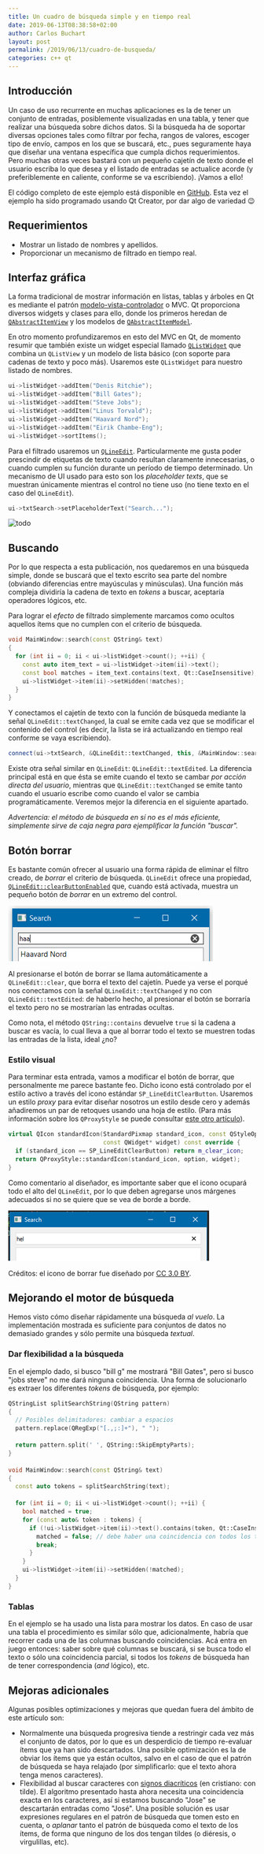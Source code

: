 ```yaml
---
title: Un cuadro de búsqueda simple y en tiempo real
date: 2019-06-13T08:38:58+02:00
author: Carlos Buchart
layout: post
permalink: /2019/06/13/cuadro-de-busqueda/
categories: c++ qt
---
```

## Introducción

Un caso de uso recurrente en muchas aplicaciones es la de tener un conjunto de entradas, posiblemente visualizadas en una tabla, y tener que realizar una búsqueda sobre dichos datos. Si la búsqueda ha de soportar diversas opciones tales como filtrar por fecha, rangos de valores, escoger tipo de envío, campos en los que se buscará, etc., pues seguramente haya que diseñar una ventana específica que cumpla dichos requerimientos. Pero muchas otras veces bastará con un pequeño cajetín de texto donde el usuario escriba lo que desea y el listado de entradas se actualice acorde (y preferiblemente en caliente, conforme se va escribiendo). ¡Vamos a ello!

El código completo de este ejemplo está disponible en [GitHub](https://github.com/BlogHeaderFiles/SourceCode/tree/master/Basic_search_box). Esta vez el ejemplo ha sido programado usando Qt Creator, por dar algo de variedad 😉

## Requerimientos

- Mostrar un listado de nombres y apellidos.
- Proporcionar un mecanismo de filtrado en tiempo real.

## Interfaz gráfica

La forma tradicional de mostrar información en listas, tablas y árboles en Qt es mediante el patrón [modelo-vista-controlador](https://doc.qt.io/qt-5/model-view-programming.html) o MVC. Qt proporciona diversos widgets y clases para ello, donde los primeros heredan de [`QAbstractItemView`](https://doc.qt.io/qt-5/qabstractitemview.html) y los modelos de [`QAbstractItemModel`](https://doc.qt.io/qt-5/qabstractitemmodel.html).

En otro momento profundizaremos en esto del MVC en Qt, de momento resumir que también existe un widget especial llamado [`QListWidget`](https://doc.qt.io/qt-5/qlistwidget.html) que combina un `QListView` y un modelo de lista básico (con soporte para cadenas de texto y poco más). Usaremos este `QListWidget` para nuestro listado de nombres.

```cpp
ui->listWidget->addItem("Denis Ritchie");
ui->listWidget->addItem("Bill Gates");
ui->listWidget->addItem("Steve Jobs");
ui->listWidget->addItem("Linus Torvald");
ui->listWidget->addItem("Haavard Nord");
ui->listWidget->addItem("Eirik Chambe-Eng");
ui->listWidget->sortItems();
```

Para el filtrado usaremos un [`QLineEdit`](https://doc.qt.io/qt-5/qlineedit.html). Particularmente me gusta poder prescindir de etiquetas de texto cuando resultan claramente innecesarias, o cuando cumplen su función durante un período de tiempo determinado. Un mecanismo de UI usado para esto son los _placeholder texts_, que se muestran únicamente mientras el control no tiene uso (no tiene texto en el caso del `QLineEdit`).

```cpp
ui->txtSearch->setPlaceholderText("Search...");
```

![todo](/assets/images/search_ui.png)

## Buscando

Por lo que respecta a esta publicación, nos quedaremos en una búsqueda simple, donde se buscará que el texto escrito sea parte del nombre (obviando diferencias entre mayúsculas y minúsculas). Una función más compleja dividiría la cadena de texto en _tokens_ a buscar, aceptaría operadores lógicos, etc.

Para lograr el _efecto_ de filtrado simplemente marcamos como ocultos aquellos ítems que no cumplen con el criterio de búsqueda.

```cpp
void MainWindow::search(const QString& text)
{
  for (int ii = 0; ii < ui->listWidget->count(); ++ii) {
    const auto item_text = ui->listWidget->item(ii)->text();
    const bool matches = item_text.contains(text, Qt::CaseInsensitive);
    ui->listWidget->item(ii)->setHidden(!matches);
  }
}
```

Y conectamos el cajetín de texto con la función de búsqueda mediante la señal `QLineEdit::textChanged`, la cual se emite cada vez que se modificar el contenido del control (es decir, la lista se irá actualizando en tiempo real conforme se vaya escribiendo).

```cpp
connect(ui->txtSearch, &QLineEdit::textChanged, this, &MainWindow::search);
```

Existe otra señal similar en `QLineEdit`: `QLineEdit::textEdited`. La diferencia principal está en que ésta se emite cuando el texto se cambar _por acción directa del usuario_, mientras que `QLineEdit::textChanged` se emite tanto cuando el usuario escribe como cuando el valor se cambia programáticamente. Veremos mejor la diferencia en el siguiente apartado.

_Advertencia: el método de búsqueda en sí no es el más eficiente, simplemente sirve de caja negra para ejemplificar la función "buscar"._

## Botón borrar

Es bastante común ofrecer al usuario una forma rápida de eliminar el filtro creado, de _borrar_ el criterio de búsqueda. `QLineEdit` ofrece una propiedad, [`QLineEdit::clearButtonEnabled`](https://doc.qt.io/qt-5/qlineedit.html#clearButtonEnabled-prop) que, cuando está activada, muestra un pequeño botón de _borrar_ en un extremo del control.

![todo](/assets/images/qlineedit_clear_button.png)

Al presionarse el botón de borrar se llama automáticamente a `QLineEdit::clear`, que borra el texto del cajetín. Puede ya verse el porqué nos conectamos con la señal `QLineEdit::textChanged` y no con `QLineEdit::textEdited`: de haberlo hecho, al presionar el botón se borraría el texto pero no se mostrarían las entradas ocultas.

Como nota, el método `QString::contains` devuelve `true` si la cadena a buscar es vacía, lo cual lleva a que al borrar todo el texto se muestren todas las entradas de la lista, ideal ¿no?

### Estilo visual

Para terminar esta entrada, vamos a modificar el botón de borrar, que personalmente me parece bastante feo. Dicho icono está controlado por el estilo activo a través del icono estándar `SP_LineEditClearButton`. Usaremos un estilo _proxy_ para evitar diseñar nosotros un estilo desde cero y además añadiremos un par de retoques usando una hoja de estilo. (Para más información sobre los `QProxyStyle` se puede consultar [este otro artículo](/2019/03/23/introduccion-a-los-qproxystyle/)).

```cpp
virtual QIcon standardIcon(StandardPixmap standard_icon, const QStyleOption* option,
                           const QWidget* widget) const override {
  if (standard_icon == SP_LineEditClearButton) return m_clear_icon;
  return QProxyStyle::standardIcon(standard_icon, option, widget);
}
```

Como comentario al diseñador, es importante saber que el icono ocupará todo el alto del `QLineEdit`, por lo que deben agregarse unos márgenes adecuados si no se quiere que se vea de borde a borde.

![todo](/assets/images/qlineedit_clear_button_custom.png)

Créditos: el icono de borrar fue diseñado por [CC 3.0 BY](https://creativecommons.org/licenses/by/3.0/).

## Mejorando el motor de búsqueda

Hemos visto cómo diseñar rápidamente una búsqueda _al vuelo_. La implementación mostrada es suficiente para conjuntos de datos no demasiado grandes y sólo permite una búsqueda _textual_.

### Dar flexibilidad a la búsqueda

En el ejemplo dado, si busco "bill g" me mostrará "Bill Gates", pero si busco "jobs steve" no me dará ninguna coincidencia. Una forma de solucionarlo es extraer los diferentes _tokens_ de búsqueda, por ejemplo:

```cpp
QStringList splitSearchString(QString pattern)
{
  // Posibles delimitadores: cambiar a espacios
  pattern.replace(QRegExp("[.,;:]+"), " ");

  return pattern.split(' ', QString::SkipEmptyParts);
}

void MainWindow::search(const QString& text)
{
  const auto tokens = splitSearchString(text);

  for (int ii = 0; ii < ui->listWidget->count(); ++ii) {
    bool matched = true;
    for (const auto& token : tokens) {
      if (!ui->listWidget->item(ii)->text().contains(token, Qt::CaseInsensitive)) {
        matched = false; // debe haber una coincidencia con todos los tokens
        break;
      }
    }
    ui->listWidget->item(ii)->setHidden(!matched);
  }
}
```

### Tablas

En el ejemplo se ha usado una lista para mostrar los datos. En caso de usar una tabla el procedimiento es similar sólo que, adicionalmente, habría que recorrer cada una de las columnas buscando coincidencias. Acá entra en juego entonces: saber sobre qué columnas se buscará, si se busca todo el texto o sólo una coincidencia parcial, si todos los _tokens_ de búsqueda han de tener correspondencia (_and_ lógico), etc.

## Mejoras adicionales

Algunas posibles optimizaciones y mejoras que quedan fuera del ámbito de este artículo son:

- Normalmente una búsqueda progresiva tiende a restringir cada vez más el conjunto de datos, por lo que es un desperdicio de tiempo re-evaluar ítems que ya han sido descartados. Una posible optimización es la de obviar los ítems que ya están ocultos, salvo en el caso de que el patrón de búsqueda se haya relajado (por simplificarlo: que el texto ahora tenga menos caracteres).
- Flexibilidad al buscar caracteres con [signos diacríticos](https://es.wikipedia.org/wiki/Signo_diacr%C3%ADtico) (en cristiano: con tilde). El algoritmo presentado hasta ahora necesita una coincidencia exacta en los caracteres, así si estamos buscando "Jose" se descartarán entradas como "José". Una posible solución es usar expresiones regulares en el patrón de búsqueda que tomen esto en cuenta, o _aplanar_ tanto el patrón de búsqueda como el texto de los ítems, de forma que ninguno de los dos tengan tildes (o diéresis, o virgulillas, etc).
